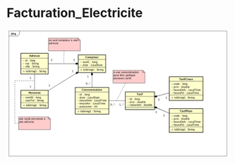 # Facturation_Electricite

![alt text](https://github.com/CLacaile/Facturation_Electricite/blob/master/uml/Model5.png)
